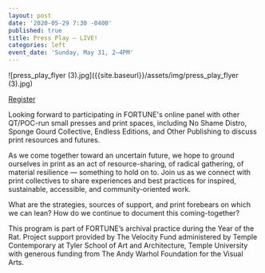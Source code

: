 ```yaml
---
layout: post
date: '2020-05-29 7:30 -0400'
published: true
title: Press Play — LIVE!
categories: left
event_date: 'Sunday, May 31, 2–4PM'
---
```

![press_play_flyer (3).jpg]({{site.baseurl}}/assets/img/press_play_flyer (3).jpg)

[Register](https://moorecad.zoom.us/meeting/register/tJUodOisqDMoG9wVU75dJv8fwr4yl5tF7oh-)

Looking forward to participating in FORTUNE's online panel with other QT/POC-run small presses and print spaces, including No Shame Distro, Sponge Gourd Collective, Endless Editions, and Other Publishing to discuss print resources and futures. 

As we come together toward an uncertain future, we hope to ground ourselves in print as an act of resource-sharing, of radical gathering, of material resilience — something to hold on to. Join us as we connect with print collectives to share experiences and best practices for inspired, sustainable, accessible, and community-oriented work. 

What are the strategies, sources of support, and print forebears on which we can lean? How do we continue to document this coming-together? 

This program is part of FORTUNE’s archival practice during the Year of the Rat. Project support provided by The Velocity Fund administered by Temple Contemporary at Tyler School of Art and Architecture, Temple University with generous funding from The Andy Warhol Foundation for the Visual Arts.
